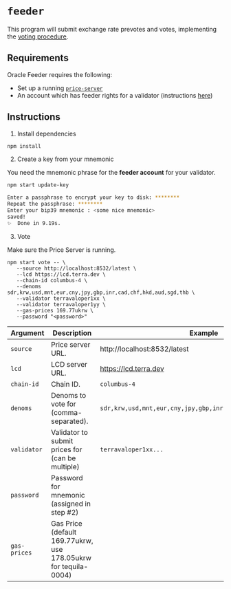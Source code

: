 # `feeder`

This program will submit exchange rate prevotes and votes, implementing the [voting procedure](https://docs.terra.money/dev/spec-oracle.html#voting-procedure). 

## Requirements

Oracle Feeder requires the following:

- Set up a running [`price-server`](../price-server/)
- An account which has feeder rights for a validator (instructions [here](https://docs.terra.money/validator/setup.html#delegate-feeder-consent))

## Instructions

1. Install dependencies

```sh
npm install
```

2. Create a key from your mnemonic

You need the mnemonic phrase for the **feeder account** for your validator.

```sh
npm start update-key

Enter a passphrase to encrypt your key to disk: ********
Repeat the passphrase: ********
Enter your bip39 mnemonic : <some nice mnemonic>
saved!
✨  Done in 9.19s.
```

3. Vote

Make sure the Price Server is running.

```
npm start vote -- \
   --source http://localhost:8532/latest \
   --lcd https://lcd.terra.dev \
   --chain-id columbus-4 \
   --denoms sdr,krw,usd,mnt,eur,cny,jpy,gbp,inr,cad,chf,hkd,aud,sgd,thb \
   --validator terravaloper1xx \
   --validator terravaloper1yy \
   --gas-prices 169.77ukrw \
   --password "<password>"
```

| Argument    | Description                                      | Example                      |
| -           | -                                                | -                            |
| `source`    | Price server URL.                                | http://localhost:8532/latest |
| `lcd`       | LCD server URL.                                  | https://lcd.terra.dev        |
| `chain-id`  | Chain ID.                                        | `columbus-4`                 |
| `denoms`    | Denoms to vote for (comma-separated).            | `sdr,krw,usd,mnt,eur,cny,jpy,gbp,inr,cad,chf,hkd,aud,sgd,thb` |
| `validator` | Validator to submit prices for (can be multiple) | `terravaloper1xx...`         |
| `password`  | Password for mnemonic (assigned in step #2)      |                              |
| `gas-prices`| Gas Price (default 169.77ukrw, use 178.05ukrw for tequila-0004) |                |
